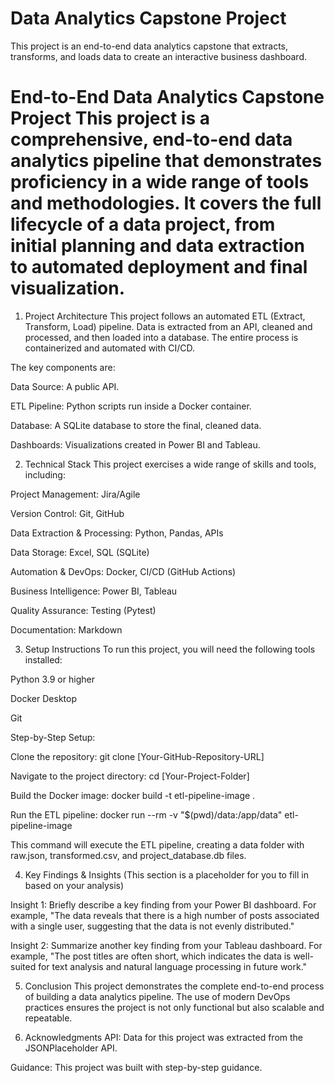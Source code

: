 # Data Analytics Capstone Project

This project is an end-to-end data analytics capstone that extracts, transforms, and loads data to create an interactive business dashboard.
# End-to-End Data Analytics Capstone Project This project is a comprehensive, end-to-end data analytics pipeline that demonstrates proficiency in a wide range of tools and methodologies. It covers the full lifecycle of a data project, from initial planning and data extraction to automated deployment and final visualization.
1. Project Architecture
This project follows an automated ETL (Extract, Transform, Load) pipeline. Data is extracted from an API, cleaned and processed, and then loaded into a database. The entire process is containerized and automated with CI/CD.

The key components are:

Data Source: A public API.

ETL Pipeline: Python scripts run inside a Docker container.

Database: A SQLite database to store the final, cleaned data.

Dashboards: Visualizations created in Power BI and Tableau.

2. Technical Stack
This project exercises a wide range of skills and tools, including:

Project Management: Jira/Agile

Version Control: Git, GitHub

Data Extraction & Processing: Python, Pandas, APIs

Data Storage: Excel, SQL (SQLite)

Automation & DevOps: Docker, CI/CD (GitHub Actions)

Business Intelligence: Power BI, Tableau

Quality Assurance: Testing (Pytest)

Documentation: Markdown

3. Setup Instructions
To run this project, you will need the following tools installed:

Python 3.9 or higher

Docker Desktop

Git

Step-by-Step Setup:

Clone the repository: git clone [Your-GitHub-Repository-URL]

Navigate to the project directory: cd [Your-Project-Folder]

Build the Docker image: docker build -t etl-pipeline-image .

Run the ETL pipeline: docker run --rm -v "$(pwd)/data:/app/data" etl-pipeline-image

This command will execute the ETL pipeline, creating a data folder with raw.json, transformed.csv, and project_database.db files.

4. Key Findings & Insights
(This section is a placeholder for you to fill in based on your analysis)

Insight 1: Briefly describe a key finding from your Power BI dashboard. For example, "The data reveals that there is a high number of posts associated with a single user, suggesting that the data is not evenly distributed."

Insight 2: Summarize another key finding from your Tableau dashboard. For example, "The post titles are often short, which indicates the data is well-suited for text analysis and natural language processing in future work."

5. Conclusion
This project demonstrates the complete end-to-end process of building a data analytics pipeline. The use of modern DevOps practices ensures the project is not only functional but also scalable and repeatable.

6. Acknowledgments
API: Data for this project was extracted from the JSONPlaceholder API.

Guidance: This project was built with step-by-step guidance.

